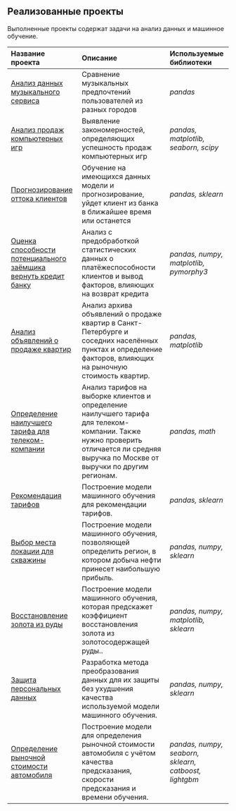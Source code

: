## Реализованные проекты

Выполненные проекты содержат задачи на анализ данных и машинное обучение.

| Название проекта | Описание | Используемые библиотеки | 
| :---------------------- | :---------------------- | :---------------------- |
| [Анализ данных музыкального сервиса](https://github.com/vp081022/DataScience/tree/main/MusicService)| Сравнение музыкальных предпочтений пользователей из разных городов| *pandas* |
| [Анализ продаж компьютерных игр](https://github.com/vp081022/DataScience/tree/main/GameSales)| Выявление закономерностей, определяющих успешность продаж компьютерных игр| *pandas, matplotlib, seaborn, scipy* |
| [Прогнозирование оттока клиентов](https://github.com/vp081022/DataScience/tree/main/CustomerChurn)| Обучение на имеющихся данных модели и прогнозирование, уйдет клиент из банка в ближайшее время или останется| *pandas, sklearn* |
| [Оценка способности потенциального заёмщика вернуть кредит банку](https://github.com/vp081022/DataScience/tree/main/DataPreproccesing)| Анализ с предобработкой статистических данных о платёжеспособности клиентов и вывод факторов, влияющих на возврат кредита| *pandas, numpy, matplotlib, pymorphy3* |
| [Анализ объявлений о продаже квартир](https://github.com/vp081022/DataScience/tree/main/ApartmentsForSale)| Анализ архива объявлений о продаже квартир в Санкт-Петербурге и соседних населённых пунктах и определение факторов, влияющих на рыночную стоимость квартир.| *pandas, matplotlib* |
| [Определение наилучшего тарифа для телеком-компании](https://github.com/vp081022/DataScience/tree/main/Tariffs)| Анализ тарифов на выборке клиентов и определение наилучшего тарифа для телеком-компании. Также нужно проверить отличается ли средняя выручка по Москве от выручки по другим регионам.| *pandas, math* |
| [Рекомендация тарифов](https://github.com/vp081022/DataScience/tree/main/Tariff_Recommendation)| Построение модели машинного обучения для рекомендации тарифов.| *pandas, sklearn* |
| [Выбор места локации для скважины](https://github.com/vp081022/DataScience/tree/main/Well_Location)| Построение модели машинного обучения, позволяющей определить регион, в котором добыча нефти принесет наибольшую прибыль.| *pandas, numpy, sklearn* |
| [Восстановление золота из руды](https://github.com/vp081022/DataScience/tree/main/Ore)| Построение модели машинного обучения, которая предскажет коэффициент восстановления золота из золотосодержащей руды..| *pandas, numpy, matplotlib, sklearn* |
| [Защита персональных данных](https://github.com/vp081022/DataScience/tree/main/Data_Protection)| Разработка метода преобразования данных для их защиты без ухудшения качества используемой модели машинного обучения.| *pandas, numpy, sklearn* |
| [Определение рыночной стоимости автомобиля](https://github.com/vp081022/DataScience/tree/main/Cost_of_a_car)| Построение модели для определения рыночной стоимости автомобиля с учётом качества предсказания, скорости предсказания и времени обучения.| *pandas, numpy, seaborn, sklearn, catboost, lightgbm* |
